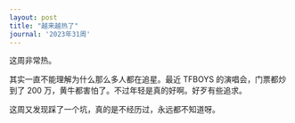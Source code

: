 ```yaml
---
layout: post
title: "越来越热了"
journal: '2023年31周'
---
```


这周非常热。

其实一直不能理解为什么那么多人都在追星。最近 TFBOYS 的演唱会，门票都炒到了 200 万，黄牛都害怕了。不过年轻是真的好啊。好歹有些追求。

这周又发现踩了一个坑，真的是不经历过，永远都不知道呀。
